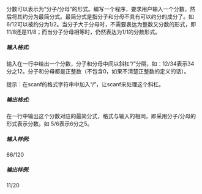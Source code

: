 分数可以表示为“分子/分母”的形式。编写一个程序，要求用户输入一个分数，然后将其约分为最简分式。最简分式是指分子和分母不具有可以约分的成分了。如6/12可以被约分为1/2。当分子大于分母时，不需要表达为整数又分数的形式，即11/8还是11/8；而当分子分母相等时，仍然表达为1/1的分数形式。

##### 输入格式:

输入在一行中给出一个分数，分子和分母中间以斜杠“/”分隔，如：12/34表示34分之12。分子和分母都是正整数（不包含0，如果不清楚正整数的定义的话）。

提示：在scanf的格式字符串中加入“/”，让scanf来处理这个斜杠。

##### 输出格式:

在一行中输出这个分数对应的最简分式，格式与输入的相同，即采用分子/分母的形式表示分数。如 5/6表示6分之5。

##### 输入样例:

66/120

##### 输出样例:

11/20